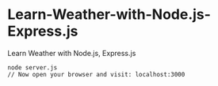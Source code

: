 # Learn-Weather-with-Node.js-Express.js
Learn Weather with Node.js, Express.js

```
node server.js
// Now open your browser and visit: localhost:3000
```
